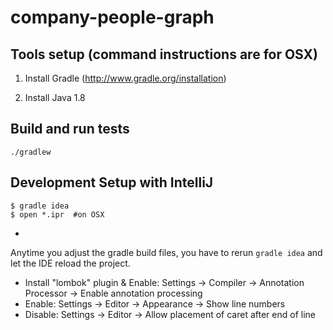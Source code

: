 company-people-graph
=======================

## Tools setup (command instructions are for OSX)

1. Install Gradle (http://www.gradle.org/installation)

2. Install Java 1.8

## Build and run tests

```
./gradlew
```


## Development Setup with IntelliJ

```
$ gradle idea
$ open *.ipr  #on OSX
```
*
Anytime you adjust the gradle build files, you have to rerun `gradle idea` and
let the IDE reload the project.

* Install "lombok" plugin & Enable: Settings -> Compiler -> Annotation Processor -> Enable annotation processing
* Enable: Settings -> Editor -> Appearance -> Show line numbers
* Disable: Settings -> Editor -> Allow placement of caret after end of line
